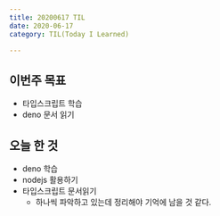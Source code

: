```yaml
---
title: 20200617 TIL
date: 2020-06-17
category: TIL(Today I Learned)

---
```


## 이번주 목표

- 타입스크립트 학습
- deno 문서 읽기

## 오늘 한 것

- deno 학습
- nodejs 활용하기
- 타입스크립트 문서읽기
  - 하나씩 파악하고 있는데 정리해야 기억에 남을 것 같다.


  



